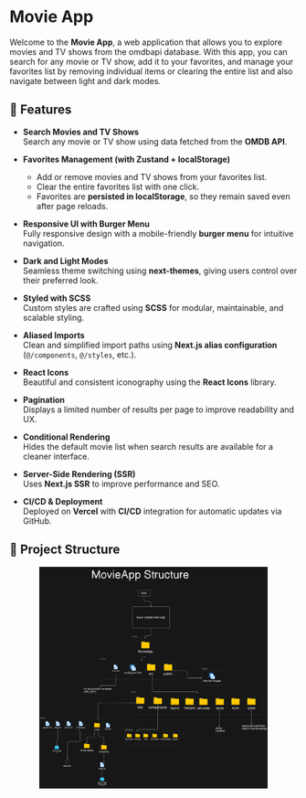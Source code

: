 # Movie App

Welcome to the **Movie App**, a web application that allows you to explore movies and TV shows from the omdbapi database. With this app, you can search for any movie or TV show, add it to your favorites, and manage your favorites list by removing individual items or clearing the entire list and also navigate between light and dark modes.

 
## 🚀 Features

- **Search Movies and TV Shows**  
  Search any movie or TV show using data fetched from the **OMDB API**.

- **Favorites Management (with Zustand + localStorage)**  
  - Add or remove movies and TV shows from your favorites list.  
  - Clear the entire favorites list with one click.  
  - Favorites are **persisted in localStorage**, so they remain saved even after page reloads.  

- **Responsive UI with Burger Menu**  
  Fully responsive design with a mobile-friendly **burger menu** for intuitive navigation.

- **Dark and Light Modes**  
  Seamless theme switching using **next-themes**, giving users control over their preferred look.

- **Styled with SCSS**  
  Custom styles are crafted using **SCSS** for modular, maintainable, and scalable styling.

- **Aliased Imports**  
  Clean and simplified import paths using **Next.js alias configuration** (`@/components`, `@/styles`, etc.).

- **React Icons**  
  Beautiful and consistent iconography using the **React Icons** library.

- **Pagination**  
  Displays a limited number of results per page to improve readability and UX.

- **Conditional Rendering**  
  Hides the default movie list when search results are available for a cleaner interface.

- **Server-Side Rendering (SSR)**  
  Uses **Next.js SSR** to improve performance and SEO.

- **CI/CD & Deployment**  
  Deployed on **Vercel** with **CI/CD** integration for automatic updates via GitHub.

## 📁 Project Structure

<p align="center">
  <img src="https://github.com/reemsarhan/MovieApp/blob/main/READMEpics/diagram-export-5-6-2025-8_58_00-PM.png?raw=true" alt="Project Structure" width="400"/>
</p>

